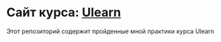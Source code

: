 # Сайт курса: [Ulearn](https://ulearn.me)
Этот репозиторий содержит пройденные мной практики курса Ulearn
